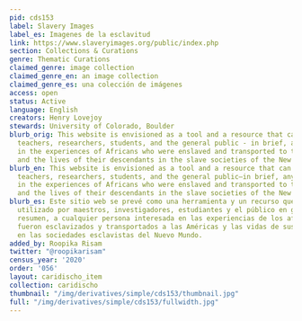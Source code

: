```yaml
---
pid: cds153
label: Slavery Images
label_es: Imagenes de la esclavitud
link: https://www.slaveryimages.org/public/index.php
section: Collections & Curations
genre: Thematic Curations
claimed_genre: image collection
claimed_genre_en: an image collection
claimed_genre_es: una colección de imágenes
access: open
status: Active
language: English
creators: Henry Lovejoy
stewards: University of Colorado, Boulder
blurb_orig: This website is envisioned as a tool and a resource that can be used by
  teachers, researchers, students, and the general public - in brief, anyone interested
  in the experiences of Africans who were enslaved and transported to the Americas
  and the lives of their descendants in the slave societies of the New World.
blurb_en: This website is envisioned as a tool and a resource that can be used by
  teachers, researchers, students, and the general public—in brief, anyone interested
  in the experiences of Africans who were enslaved and transported to the Americas
  and the lives of their descendants in the slave societies of the New World.
blurb_es: Este sitio web se prevé como una herramienta y un recurso que puede ser
  utilizado por maestros, investigadores, estudiantes y el público en general, en
  resumen, a cualquier persona interesada en las experiencias de los africanos que
  fueron esclavizados y transportados a las Américas y las vidas de sus descendientes
  en las sociedades esclavistas del Nuevo Mundo.
added_by: Roopika Risam
twitter: "@roopikarisam"
census_year: '2020'
order: '056'
layout: caridischo_item
collection: caridischo
thumbnail: "/img/derivatives/simple/cds153/thumbnail.jpg"
full: "/img/derivatives/simple/cds153/fullwidth.jpg"
---
```

